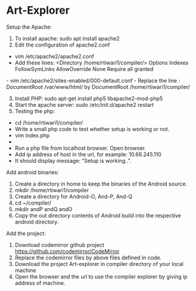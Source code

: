 # Art-Explorer
Setup the Apache:
1)	To install apache:		sudo apt install apache2
2)	Edit the configuration of apache2.conf
-	vim /etc/apache2/apache2.conf
-	Add these lines:
<Directory /home/rtiwari1/compiler/>
        Options Indexes FollowSymLinks
        AllowOverride None
        Require all granted
</Directory>
-	vim /etc/apache2/sites-enabled/000-default.conf
-	Replace the line : 
DocumentRoot /var/www/html/  by DocumentRoot /home/rtiwari1/compiler/

3)	Install PHP:			sudo apt-get install php5 libapache2-mod-php5
4)	Start the apache server:		sudo /etc/init.d/apache2 restart
5)	Testing the php:
-	cd  /home/rtiwari1/compiler/
-	Write a small php code to test whether setup is working or not.
-	vim index.php
-	<?php  echo “Setup is working..” ?>
-	Run a php file from localhost browser. Open browser.
-	Add ip address of host in the url, for example: 10.66.245.110
-	It should display message: “Setup is working..”.

Add android binaries:
1)	Create a directory in home to keep the binaries of the Android source.
2)	mkdir  /home/rtiwari1/compiler
3)	Create a directory for Android-O, And-P, And-Q
4)	cd ~/compiler/
5)	mkdir andP andQ andO
6)	 Copy the out directory contents of Android build into the respective android directory.

Add the project:
1) Download codemirror github project https://github.com/codemirror/CodeMirror
2) Replace the codemirror files by above files defined in code.
3) Download the project Art-explorer in compiler directory of your local machine
3)	Open the browser and the url to use the compiler explorer by giving ip address of machine.
